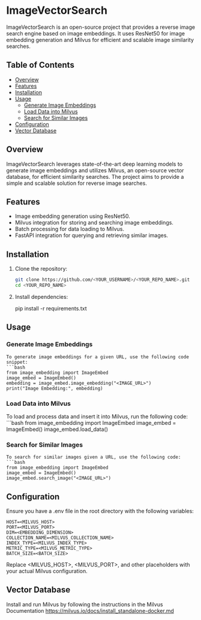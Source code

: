 # ImageVectorSearch

ImageVectorSearch is an open-source project that provides a reverse image search engine based on image embeddings. It uses ResNet50 for image embedding generation and Milvus for efficient and scalable image similarity searches.

## Table of Contents

- [Overview](#overview)
- [Features](#features)
- [Installation](#installation)
- [Usage](#usage)
  - [Generate Image Embeddings](#generate-image-embeddings)
  - [Load Data into Milvus](#load-data-into-milvus)
  - [Search for Similar Images](#search-for-similar-images)
- [Configuration](#configuration)
- [Vector Database](#vector-database)


## Overview

ImageVectorSearch leverages state-of-the-art deep learning models to generate image embeddings and utilizes Milvus, an open-source vector database, for efficient similarity searches. The project aims to provide a simple and scalable solution for reverse image searches.

## Features

- Image embedding generation using ResNet50.
- Milvus integration for storing and searching image embeddings.
- Batch processing for data loading to Milvus.
- FastAPI integration for querying and retrieving similar images.

## Installation

1. Clone the repository:

   ```bash
   git clone https://github.com/<YOUR_USERNAME>/<YOUR_REPO_NAME>.git
   cd <YOUR_REPO_NAME>

2. Install dependencies:
    
   pip install -r requirements.txt

## Usage
### Generate Image Embeddings

    To generate image embeddings for a given URL, use the following code snippet:
    ```bash
    from image_embedding import ImageEmbed
    image_embed = ImageEmbed()
    embedding = image_embed.image_embedding("<IMAGE_URL>")
    print("Image Embedding:", embedding)
   
### Load Data into Milvus

   To load and process data and insert it into Milvus, run the following code:
    ```bash
    from image_embedding import ImageEmbed
    image_embed = ImageEmbed()
    image_embed.load_data()

### Search for Similar Images 

    To search for similar images given a URL, use the following code:
    ```bash
    from image_embedding import ImageEmbed
    image_embed = ImageEmbed()
    image_embed.search_image("<IMAGE_URL>")
   
## Configuration
Ensure you have a .env file in the root directory with the following variables:

    HOST=<MILVUS_HOST>
    PORT=<MILVUS_PORT>
    DIM=<EMBEDDING_DIMENSION>
    COLLECTION_NAME=<MILVUS_COLLECTION_NAME>
    INDEX_TYPE=<MILVUS_INDEX_TYPE>
    METRIC_TYPE=<MILVUS_METRIC_TYPE>
    BATCH_SIZE=<BATCH_SIZE>

Replace <MILVUS_HOST>, <MILVUS_PORT>, and other placeholders with your actual Milvus configuration.

## Vector Database
Install and run Milvus by following the instructions in the 
Milvus Documentation https://milvus.io/docs/install_standalone-docker.md

